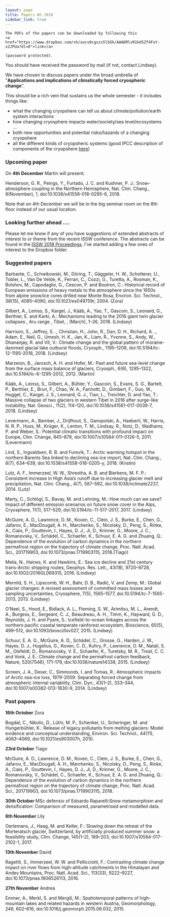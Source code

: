 ```yaml
---
layout: page
title: Papers WS 2018
sidebar_link: true
---
```


<p class="message">

    The PDFs of the papers can be downloaded by following this
    <a href="https://www.dropbox.com/sh/aucv0cgszs5lb5k/AAADRlvR1kdSZf4FuY-x2JPUa?dl=0">link</a>

    (password protected).

</p>

You should have received the password by mail (if not, contact Lindsey).

We have chosen to discuss papers under the broad umbrella of "**Applications and implications of climatically forced cryospheric change**". 

This should be a rich vein that sustains us the whole semester - it includes things like:
- what the changing cryopshere can tell us about climate/pollution/earth system interactions
- how changing cryosphere impacts water/society/sea level/ecosystems ...
- both new opportunities and potential risks/hazards of a changing cryopshere
- all the different kinds of cryopsheric systems (good IPCC description of components of the cryopshere <a href="https://www.ipcc.ch/publications_and_data/ar4/wg1/en/ch4s4-1.html">here</a>)

### Upcoming paper

On **4th December** Martin will present:

Henderson, G. R., Peings, Y., Furtado, J. C. and Kushner, P. J.: Snow–atmosphere coupling in the Northern Hemisphere, Nat. Clim. Chang., 8(November), 1, doi:10.1038/s41558-018-0295-6, 2018.

Note that on 4th December we will be in the big seminar room on the 8th floor instead of our usual location.

### Looking further ahead ....

Please let me know if any of you have suggestions of extended abstracts of interest to or theme from the recent ISSW conference. The abstracts can be found in the <a href="http://arc.lib.montana.edu/snow-science/search.php?workshop=%22International+Snow+Science+Workshop+Proceedings+2018%22">ISSW 2018 Proceedings</a>. I've started adding a few ones of interest to the Dropbox folder.

### Suggested papers

Barbante, C., Schwikowski, M., Döring, T., Gäggeler, H. W., Schotterer, U., Tobler, L., Van De Velde, K., Ferrari, C., Cozzi, G., Turetta, A., Rosman, K., Bolshov, M., Capodaglio, G., Cescon, P. and Boutron, C.: Historical record of European emissions of heavy metals to the atmosphere since the 1650s from alpine snow/ice cores drilled near Monte Rosa, Environ. Sci. Technol., 38(15), 4085–4090, doi:10.1021/es049759r, 2004. (Zora)

Gilbert, A., Leinss, S., Kargel, J., Kääb, A., Yao, T., Gascoin, S., Leonard, G., Berthier, E. and Karki, A.: Mechanisms leading to the 2016 giant twin glacier collapses , Aru range , Tibet, , (March), 1–26, 2018. (Lindsey)

Harrison, S., Jeffrey, S. ., Christian, H., John, R., Dan, D. H., Richard, A. ., Adam, E., Neil, G., Umesh, H. K., Jan, K., Liam, R., Yvonne, S., Andy, W., Dhananjay, R. and Vít, V.: Climate change and the global pattern of moraine-dammed glacial lake outburst floods, Cryosph., 1195–1209, doi:10.5194/tc-12-1195-2018, 2018. (Lindsey)

Marzeion, B., Jarosch, A. H. and Hofer, M.: Past and future sea-level change from the surface mass balance of glaciers, Cryosph., 6(6), 1295–1322, doi:10.5194/tc-6-1295-2012, 2012. (Martin)

Kääb, A., Leinss, S., Gilbert, A., Bühler, Y., Gascoin, S., Evans, S. G., Bartelt, P., Berthier, E., Brun, F., Chao, W. A., Farinotti, D., Gimbert, F., Guo, W., Huggel, C., Kargel, J. S., Leonard, G. J., Tian, L., Treichler, D. and Yao, T.: Massive collapse of two glaciers in western Tibet in 2016 after surge-like instability, Nat. Geosci., 11(2), 114–120, doi:10.1038/s41561-017-0039-7, 2018. (Lindsey)

Levermann, A., Bamber, J., Drijfhout, S., Ganopolski, A., Haeberli, W., Harris, N. R. P., Huss, M., Krüger, K., Lenton, T. M., Lindsay, R., Notz, D., Wadhams, P. and Weber, S.: Potential climatic transitions with profound impact on Europe, Clim. Change, 845–878, doi:10.1007/s10584-011-0126-5, 2011. (Levermann)

Lind, S., Ingvaldsen, R. B. and Furevik, T.: Arctic warming hotspot in the northern Barents Sea linked to declining sea-ice import, Nat. Clim. Chang., 8(7), 634–639, doi:10.1038/s41558-018-0205-y, 2018. (Kristin)

Lutz, A. F., Immerzeel, W. W., Shrestha, A. B. and Bierkens, M. F. P.: Consistent increase in High Asia’s runoff due to increasing glacier melt and precipitation, Nat. Clim. Chang., 4(7), 587–592, doi:10.1038/nclimate2237, 2014. (Lutz)

Marty, C., Schlögl, S., Bavay, M. and Lehning, M.: How much can we save? Impact of different emission scenarios on future snow cover in the Alps, Cryosphere, 11(1), 517–529, doi:10.5194/tc-11-517-2017, 2017. (Lindsey)

McGuire, A. D., Lawrence, D. M., Koven, C., Clein, J. S., Burke, E., Chen, G., Jafarov, E., MacDougall, A. H., Marchenko, S., Nicolsky, D., Peng, S., Rinke, A., Ciais, P., Gouttevin, I., Hayes, D. J., Ji, D., Krinner, G., Moore, J. C., Romanovsky, V., Schädel, C., Schaefer, K., Schuur, E. A. G. and Zhuang, Q.: Dependence of the evolution of carbon dynamics in the northern permafrost region on the trajectory of climate change, Proc. Natl. Acad. Sci., 201719903, doi:10.1073/pnas.1719903115, 2018.(Tiago)

Melia, N., Haines, K. and Hawkins, E.: Sea ice decline and 21st century trans-Arctic shipping routes, Geophys. Res. Lett., 43(18), 9720–9728, doi:10.1002/2016GL069315, 2016. (Lindsey)

Mernild, S. H., Lipscomb, W. H., Bahr, D. B., Radić, V. and Zemp, M.: Global glacier changes: A revised assessment of committed mass losses and sampling uncertainties, Cryosphere, 7(5), 1565–1577, doi:10.5194/tc-7-1565-2013, 2013. (Lindsey)

O’Neel, S., Hood, E., Bidlack, A. L., Fleming, S. W., Arimitsu, M. L., Arendt, A., Burgess, E., Sergeant, C. J., Beaudreau, A. H., Timm, K., Hayward, G. D., Reynolds, J. H. and Pyare, S.: Icefield-to-ocean linkages across the northern pacific coastal temperate rainforest ecosystem, Bioscience, 65(5), 499–512, doi:10.1093/biosci/biv027, 2015. (Lindsey)

Schuur, E. A. G., McGuire, A. D., Schädel, C., Grosse, G., Harden, J. W., Hayes, D. J., Hugelius, G., Koven, C. D., Kuhry, P., Lawrence, D. M., Natali, S. M., Olefeldt, D., Romanovsky, V. E., Schaefer, K., Turetsky, M. R., Treat, C. C. and Vonk, J. E.: Climate change and the permafrost carbon feedback, Nature, 520(7546), 171–179, doi:10.1038/nature14338, 2015. (Lindsey)

Screen, J. A., Deser, C., Simmonds, I. and Tomas, R.: Atmospheric impacts of Arctic sea-ice loss, 1979-2009: Separating forced change from atmospheric internal variability, Clim. Dyn., 43(1–2), 333–344, doi:10.1007/s00382-013-1830-9, 2014. (Lindsey)

### Past papers

**16th October** Zora 

Bogdal, C., Nikolic, D., Lüthi, M. P., Schenker, U., Scheringer, M. and Hungerbühler, K.: Release of legacy pollutants from melting glaciers: Model evidence and conceptual understanding, Environ. Sci. Technol., 44(11), 4063–4069, doi:10.1021/es903007h, 2010.

**23rd October** Tiago 

McGuire, A. D., Lawrence, D. M., Koven, C., Clein, J. S., Burke, E., Chen, G., Jafarov, E., MacDougall, A. H., Marchenko, S., Nicolsky, D., Peng, S., Rinke, A., Ciais, P., Gouttevin, I., Hayes, D. J., Ji, D., Krinner, G., Moore, J. C., Romanovsky, V., Schädel, C., Schaefer, K., Schuur, E. A. G. and Zhuang, Q.: Dependence of the evolution of carbon dynamics in the northern permafrost region on the trajectory of climate change, Proc. Natl. Acad. Sci., 201719903, doi:10.1073/pnas.1719903115, 2018.

**30th October** 
MSc defensio of Edoardo Raparelli:Snow metamorphism and densification: Comparison of measured, parametrised and modelled data. 

**6th November** Lily 

Oerlemans, J., Haag, M. and Keller, F.: Slowing down the retreat of the Morteratsch glacier, Switzerland, by artificially produced summer snow: a feasibility study, Clim. Change, 145(1–2), 189–203, doi:10.1007/s10584-017-2102-1, 2017.

**13th November** David

Ragettli, S., Immerzeel, W. W. and Pellicciotti, F.: Contrasting climate change impact on river flows from high-altitude catchments in the Himalayan and Andes Mountains, Proc. Natl. Acad. Sci., 113(33), 9222–9227, doi:10.1073/pnas.1606526113, 2016.

**27th November** Andrea

Emmer, A., Merkl, S. and Mergili, M.: Spatiotemporal patterns of high-mountain lakes and related hazards in western Austria, Geomorphology, 246, 602–616, doi:10.1016/j.geomorph.2015.06.032, 2015.
